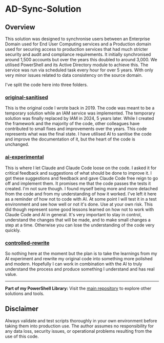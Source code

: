 # AD-Sync-Solution

## Overview
This solution was designed to synchronise users between an Enterprise Domain used for End User Computing services and a Production domain used for securing access to production services that had much stricter security and audit and compliance requirements. It initially synchronised around 1,500 accounts but over the years this doubled to around 3,000. We utilised PowerShell and its Active Directory module to achieve this. The service was run via scheduled task every hour for over 5 years. With only very minor issues related to data consistency on the source domain.  

I've split the code here into three folders.

### [original-sanitised](./original-sanitised)
This is the original code I wrote back in 2019. The code was meant to be a temporary solution while an IAM service was implemented. The temporary solution was finally replaced by IAM in 2024, 5 years later. While I created the framework and the majority of the code, other colleagues have contributed to small fixes and improvements over the years. This code represents what was the final state. I have utilised AI to sanitise the code and improve the documentation of it, but the heart of the code is unchanged. 

### [ai-experimental](./ai-experimental) 
This is where I let Claude and Claude Code loose on the code. I asked it for critical feedback and suggestions of what should be done to improve it. I got these suggestions and feedback and gave Claude Code free reign to go off and implement them. It promises me that the code passes the tests it created. I'm not sure though. I found myself being more and more detached from the code and from my understanding of how it worked. I've left it here as a reminder of how not to code with AI. At some point I will test it in a test environment and see how well or not it's done. Use at your own risk. This did though represent some good lessons learned on how not to work with Claude Code and AI in general. It's very important to stay in control, understand the changes that will be made, and to make small changes a step at a time. Otherwise you can lose the understanding of the code very quickly.

### [controlled-rewrite](./controlled-rewrite)
So nothing here at the moment but the plan is to take the learnings from my AI experiment and rewrite my original code into something more polished and modern. Hopefully I can work in combination with the AI to truly understand the process and produce something I understand and has real value. 

---

**Part of my PowerShell Library:** Visit the [main repository](../README.md) to explore other solutions and tools.

## Disclaimer
Always validate and test scripts thoroughly in your own environment before taking them into production use. The author assumes no responsibility for any data loss, security issues, or operational problems resulting from the use of this code.
